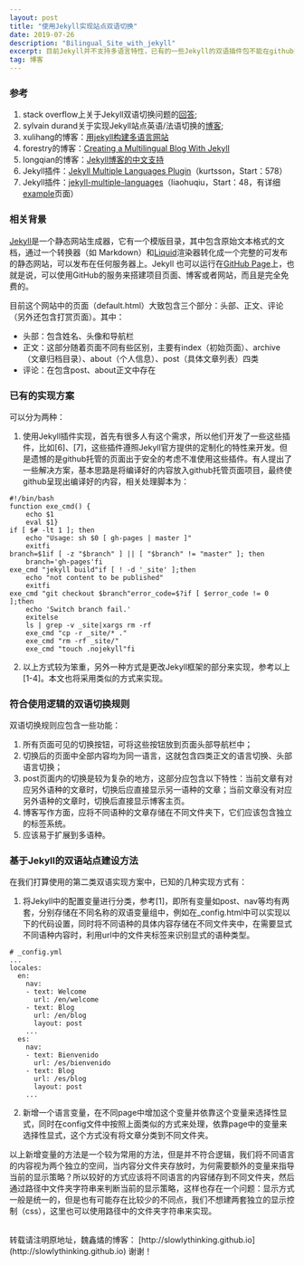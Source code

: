 ```yaml
---
layout: post
title: "使用Jekyll实现站点双语切换"
date: 2019-07-26
description: "Bilingual_Site_with_jekyll"
excerpt: 目前Jekyll并不支持多语言特性，已有的一些Jekyll的双语插件包不能在github托管的网站上实现（安全考虑），尝试更改小部分Jekyll框架来实现符合使用逻辑的双语切换规则。
tag: 博客
---
```


<script type="text/x-mathjax-config">
  MathJax.Hub.Config({
    tex2jax: {
      inlineMath: [ ['$','$'], ["\\(","\\)"] ],
      processEscapes: true
    }
  });
</script>
<script src="https://cdn.mathjax.org/mathjax/latest/MathJax.js?config=TeX-AMS-MML_HTMLorMML" type="text/javascript"></script>

### 参考

1. stack overflow上关于Jekyll双语切换问题的[回答](https://stackoverflow.com/questions/6392677/include-different-file-in-jekyll-depending-on-the-locale);
2. sylvain durand关于实现Jekyll站点英语/法语切换的[博客](https://www.sylvaindurand.org/making-jekyll-multilingual/);
3. xulihang的博客：[用jekyll构建多语言网站](https://blog.xulihang.me/jekyll-multilingual/)
4. forestry的博客：[Creating a Multilingual Blog With Jekyll](https://forestry.io/blog/creating-a-multilingual-blog-with-jekyll/)
5. longqian的博客：[Jekyll博客的中文支持](http://longqian.me/2017/02/12/jekyll-support-chinese/)
6. Jekyll插件：[Jekyll Multiple Languages Plugin](https://github.com/kurtsson/jekyll-multiple-languages-plugin)（kurtsson，Start：578）
7. Jekyll插件：[jekyll-multiple-languages](https://github.com/liaohuqiu/jekyll-multiple-languages)（liaohuqiu，Start：48，有详细[example](http://jekyll-langs.liaohuqiu.net/)页面）

### 相关背景

[Jekyll](https://jekyllrb.com/)是一个静态网站生成器，它有一个模版目录，其中包含原始文本格式的文档，通过一个转换器（如 Markdown）和[Liquid](https://github.com/Shopify/liquid/wiki)渲染器转化成一个完整的可发布的静态网站，可以发布在任何服务器上。Jekyll 也可以运行在[GitHub Page](http://pages.github.com/)上，也就是说，可以使用GitHub的服务来搭建项目页面、博客或者网站，而且是完全免费的。

目前这个网站中的页面（default.html）大致包含三个部分：头部、正文、评论（另外还包含打赏页面）。其中：

* 头部：包含姓名、头像和导航栏
* 正文：这部分随着页面不同有些区别，主要有index（初始页面）、archive（文章归档目录）、about（个人信息）、post（具体文章列表）四类
* 评论：在包含post、about正文中存在

### 已有的实现方案

可以分为两种：

1. 使用Jekyll插件实现，首先有很多人有这个需求，所以他们开发了一些这些插件，比如[6]、[7]，这些插件遵照Jekyll官方提供的定制化的特性来开发。但是遗憾的是github托管的页面出于安全的考虑不准使用这些插件。有人提出了一些解决方案，基本思路是将编译好的内容放入github托管页面项目，最终使github呈现出编译好的内容，相关处理脚本为：

```
#!/bin/bash
function exe_cmd() {
    echo $1
    eval $1}
if [ $# -lt 1 ]; then
    echo "Usage: sh $0 [ gh-pages | master ]"
    exitfi
branch=$1if [ -z "$branch" ] || [ "$branch" != "master" ]; then
    branch='gh-pages'fi
exe_cmd "jekyll build"if [ ! -d '_site' ];then
    echo "not content to be published"
    exitfi
exe_cmd "git checkout $branch"error_code=$?if [ $error_code != 0 ];then
    echo 'Switch branch fail.'
    exitelse
    ls | grep -v _site|xargs rm -rf
    exe_cmd "cp -r _site/* ."
    exe_cmd "rm -rf _site/"
    exe_cmd "touch .nojekyll"fi
```

2. 以上方式较为笨重，另外一种方式是更改Jekyll框架的部分来实现，参考以上[1-4]。本文也将采用类似的方式来实现。

### 符合使用逻辑的双语切换规则

双语切换规则应包含一些功能：

1. 所有页面可见的切换按钮，可将这些按钮放到页面头部导航栏中；
2. 切换后的页面中全部内容均为同一语言，这就包含四类正文的语言切换、头部语言切换；
3. post页面内的切换是较为复杂的地方，这部分应包含以下特性：当前文章有对应另外语种的文章时，切换后应直接显示另一语种的文章；当前文章没有对应另外语种的文章时，切换后直接显示博客主页。
4. 博客写作方面，应将不同语种的文章存储在不同文件夹下，它们应该包含独立的标签系统。
5. 应该易于扩展到多语种。

### 基于Jekyll的双语站点建设方法

在我们打算使用的第二类双语实现方案中，已知的几种实现方式有：

1. 将Jekyll中的配置变量进行分类，参考[1]，即所有变量如post、nav等均有两套，分别存储在不同名称的双语变量组中，例如在_config.html中可以实现以下的代码设置，同时将不同语种的具体内容存储在不同文件夹中，在需要显式不同语种内容时，利用url中的文件夹标签来识别显式的语种类型。
```
# _config.yml
...
locales:
  en:
    nav:
    - text: Welcome
      url: /en/welcome
    - text: Blog
      url: /en/blog
      layout: post
    ...
  es:
    nav:
    - text: Bienvenido
      url: /es/bienvenido
    - text: Blog
      url: /es/blog
      layout: post
    ...
```
2. 新增一个语言变量，在不同page中增加这个变量并依靠这个变量来选择性显式，同时在config文件中按照上面类似的方式来处理，依靠page中的变量来选择性显式，这个方式没有将文章分类到不同文件夹。

以上新增变量的方法是一个较为常用的方法，但是并不符合逻辑，我们将不同语言的内容视为两个独立的空间，当内容分文件夹存放时，为何需要额外的变量来指导当前的显示策略？所以较好的方式应该将不同语言的内容储存到不同文件夹，然后通过路径中文件夹字符串来判断当前的显示策略，这样也存在一个问题：显示方式一般是统一的，但是也有可能存在比较少的不同点，我们不想建两套独立的显示控制（css），这里也可以使用路径中的文件夹字符串来实现。



<br>
转载请注明原地址，魏鑫燏的博客： [http://slowlythinking.github.io](http://slowlythinking.github.io) 谢谢！
